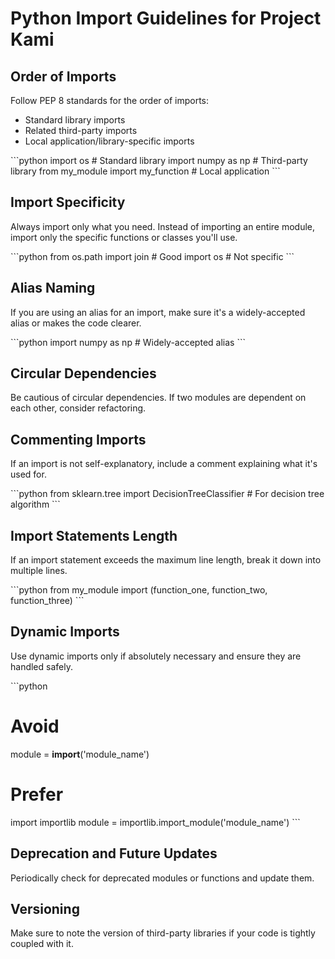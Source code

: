 # Python Import Guidelines for Project Kami

## Order of Imports
Follow PEP 8 standards for the order of imports:
  - Standard library imports
  - Related third-party imports
  - Local application/library-specific imports

\`\`\`python
import os  # Standard library
import numpy as np  # Third-party library
from my_module import my_function  # Local application
\`\`\`

## Import Specificity
Always import only what you need. Instead of importing an entire module, import only the specific functions or classes you'll use.

\`\`\`python
from os.path import join  # Good
import os  # Not specific
\`\`\`

## Alias Naming
If you are using an alias for an import, make sure it's a widely-accepted alias or makes the code clearer.

\`\`\`python
import numpy as np  # Widely-accepted alias
\`\`\`

## Circular Dependencies
Be cautious of circular dependencies. If two modules are dependent on each other, consider refactoring.

## Commenting Imports
If an import is not self-explanatory, include a comment explaining what it's used for.

\`\`\`python
from sklearn.tree import DecisionTreeClassifier  # For decision tree algorithm
\`\`\`

## Import Statements Length
If an import statement exceeds the maximum line length, break it down into multiple lines.

\`\`\`python
from my_module import (function_one,
                       function_two,
                       function_three)
\`\`\`

## Dynamic Imports
Use dynamic imports only if absolutely necessary and ensure they are handled safely.

\`\`\`python
# Avoid
module = __import__('module_name')

# Prefer
import importlib
module = importlib.import_module('module_name')
\`\`\`

## Deprecation and Future Updates
Periodically check for deprecated modules or functions and update them.

## Versioning
Make sure to note the version of third-party libraries if your code is tightly coupled with it.
